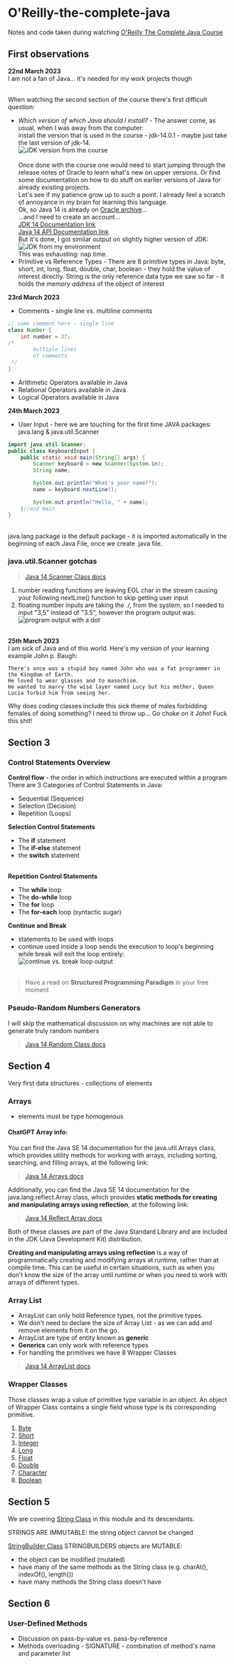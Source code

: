 # O'Reilly-the-complete-java
Notes and code taken during watching [O'Reilly The Complete Java Course](https://learning.oreilly.com/videos/the-complete-java/9781801075190/)

## First observations
**22nd March 2023**<br>
I am not a fan of Java... it's needed for my work projects though<br><br>

When watching the second section of the course there's first difficult question:<br>
- *Which version of which Java should I install?* - The answer come, as usual, when I was away from the computer:<br>
install the version that is used in the course - jdk-14.0.1 - maybe just take the last version of jdk-14.<br>
![JDK version from the course](/assets/jdk14.PNG "JDK version from the course")<br><br>
Once done with the course one would need to start jumping through the release notes of Oracle to learn what's new on upper versions. Or find some documentation on how to do stuff on earlier versions of Java for already existing projects.<br>
Let's see if my patience grow up to such a point. I already feel a scratch of annoyance in my brain for learning this language.<br>
Ok, so Java 14 is already on [Oracle archive](https://www.oracle.com/pl/java/technologies/javase/jdk14-archive-downloads.html)...<br>
...and I need to create an account...<br>
[JDK 14 Documentation link](https://docs.oracle.com/en/java/javase/14/index.html)<br>
[Java 14 API Documentation link](https://docs.oracle.com/en/java/javase/14/docs/api/index.html)<br>
But it's done, I got similar output on slightly higher version of JDK:<br>
![JDK from my environment](/assets/myjdk14.PNG "JDK from my environment")<br>
This was exhausting: nap time.
- Primitive vs Reference Types - There are 8 primitive types in Java: byte, short, int, long, float, double, char, boolean - they hold the value of interest directly. String is the only reference data type we saw so far - it holds the *memory address* of the object of interest

**23rd March 2023**
- Comments - single line vs. multiline comments
```java
// some comment here - single line
class Number {
    int number = 37;
/* 
        multiple lines
        of comments
 */
}
```
- Arithmetic Operators available in Java
- Relational Operators available in Java
- Logical Operators available in Java

**24th March 2023**
- User Input - here we are touching for the first time JAVA packages: java.lang & java.util.Scanner<br>
```java
import java.util.Scanner;
public class KeyboardInput {
    public static void main(String[] args) {
        Scanner keyboard = new Scanner(System.in);
        String name;

        System.out.println("What's your name?");
        name = keyboard.nextLine();

        System.out.println("Hello, " + name);
    }//end main
}
```
<br>java.lang package is the default package - it is imported automatically in the beginning of each Java File, once we create .java file.<br>
### java.util.Scanner gotchas
> [Java 14 Scanner Class docs](https://docs.oracle.com/en/java/javase/14/docs/api/java.base/java/util/Scanner.html)<br>
1. number reading functions are leaving EOL char in the stream causing your following nextLine() function to skip getting user input
2. floating number inputs are taking the ./, from the system, so I needed to input "3,5" instead of "3.5", however the program output was:<br>
   ![program output with a dot](/assets/twiceYourNumber.PNG "Java program output with a dot")<br><br>

**25th March 2023**<br>
I am sick of Java and of this world. Here's my version of your learning example John p. Baugh:<br>
```shell
There's once was a stupid boy named John who was a fat programmer in the Kingdom of Earth.
He loved to wear glasses and to masochism.
He wanted to marry the wise layer named Lucy but his mother, Queen Lucia forbid him from seeing her.
```
Why does coding classes include this sick theme of males forbidding females of doing something? I need to throw up...
Go choke on it John!
Fuck this shit!
## Section 3
### Control Statements Overview
**Control flow** - the order in which instructions are executed within a program<br>
There are 3 Categories of Control Statements in Java:
- Sequential (Sequence)
- Selection (Decision)
- Repetition (Loops)


**Selection Control Statements**<br>
- The **if** statement
- The **if-else** statement
- the **switch** statement<br><br>

**Repetition Control Statements**<br>
- The **while** loop
- The **do-while** loop
- The **for** loop
- The **for-each** loop (syntactic sugar)

**Continue and Break**
- statements to be used with loops
- continue used inside a loop sends the execution to loop's beginning while
break will exit the loop entirely:<br>
  ![continue vs. break loop output](/assets/continueBreak.PNG "Continue vs. break loop output")<br><br>

> Have a read on **Structured Programming Paradigm** in your free moment<br>

### Pseudo-Random Numbers Generators
I will skip the mathematical discussion on why machines are not able to generate truly random numbers <br>
> [Java 14 Random Class docs](https://docs.oracle.com/en/java/javase/14/docs/api/java.base/java/util/Random.html)<br>

## Section 4
Very first data structures - collections of elements
### Arrays
- elements must be type homogenous

#### ChatGPT Array info:
You can find the Java SE 14 documentation for the java.util.Arrays class, which provides utility methods for working with arrays, including sorting, searching, and filling arrays, at the following link:

> [Java 14 Arrays docs](https://docs.oracle.com/en/java/javase/14/docs/api/java.base/java/util/Arrays.html)

Additionally, you can find the Java SE 14 documentation for the java.lang.reflect.Array class, which provides **static methods for creating and manipulating arrays using reflection**, at the following link:

> [Java 14 Reflect Array docs](https://docs.oracle.com/en/java/javase/14/docs/api/java.base/java/lang/reflect/Array.html)

Both of these classes are part of the Java Standard Library and are included in the JDK (Java Development Kit) distribution.

**Creating and manipulating arrays using reflection** is a way of programmatically creating and modifying arrays at runtime, rather than at compile time. This can be useful in certain situations, such as when you don't know the size of the array until runtime or when you need to work with arrays of different types.

### Array List
- ArrayList can only hold Reference types, not the primitive types.
- We don't need to declare the size of Array List - as we can add and remove elements from it on the go.
- ArrayList are type of entity known as **generic**
- **Generics** can only work with reference types
- For handling the primitives we have 8 Wrapper Classes

> [Java 14 ArrayList docs](https://docs.oracle.com/en/java/javase/14/docs/api/java.base/java/util/ArrayList.html)

### Wrapper Classes
Those classes wrap a value of primitive type variable in an object. An object of Wrapper Class contains a single field whose type is its corresponding primitive.
1. [Byte](https://docs.oracle.com/en/java/javase/14/docs/api/java.base/java/lang/Byte.html)
2. [Short](https://docs.oracle.com/en/java/javase/14/docs/api/java.base/java/lang/Short.html)
3. [Integer](https://docs.oracle.com/en/java/javase/14/docs/api/java.base/java/lang/Integer.html)
4. [Long](https://docs.oracle.com/en/java/javase/14/docs/api/java.base/java/lang/Long.html)
5. [Float](https://docs.oracle.com/en/java/javase/14/docs/api/java.base/java/lang/Float.html)
6. [Double](https://docs.oracle.com/en/java/javase/14/docs/api/java.base/java/lang/Double.html)
7. [Character](https://docs.oracle.com/en/java/javase/14/docs/api/java.base/java/lang/Character.html)
8. [Boolean](https://docs.oracle.com/en/java/javase/14/docs/api/java.base/java/lang/Boolean.html)

## Section 5
We are covering [String Class](https://docs.oracle.com/en/java/javase/14/docs/api/java.base/java/lang/String.html) in this module and its descendants.

STRINGS ARE IMMUTABLE: the string object cannot be changed

[StringBuilder Class](https://docs.oracle.com/en/java/javase/14/docs/api/java.base/java/lang/StringBuilder.html)
STRINGBUILDERS objects are MUTABLE:
- the object can be modified (mutated)
- have many of the same methods as the String class (e.g. charAt(), indexOf(), length())
- have many methods the String class doesn't have

## Section 6
### User-Defined Methods
- Discussion on pass-by-value vs. pass-by-reference
- Methods overloading - SIGNATURE - combination of method's name and parameter list